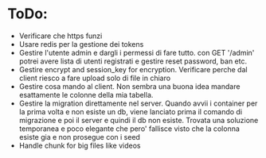 # ToDo:
 - Verificare che https funzi
 - Usare redis per la gestione dei tokens
 - Gestire l'utente admin e dargli i permessi di fare tutto. con GET '/admin' potrei avere lista di utenti registrati e gestire reset password, ban etc. 
 - Gestire encrypt and session_key for encryption. Verificare perche dal client riesco a fare upload solo di file in chiaro
 - Gestire cosa mando al client. Non sembra una buona idea mandare esattamente le colonne della mia tabella.
 - Gestire la migration direttamente nel server. Quando avvii i container per la prima volta e non esiste un db,
  viene lanciato prima il comando di migrazione e poi il server e quindi il db non esiste. Trovata una soluzione temporanea e poco elegante 
  che pero' fallisce visto che la colonna esiste gia e non prosegue con i seed
 - Handle chunk for big files like videos

